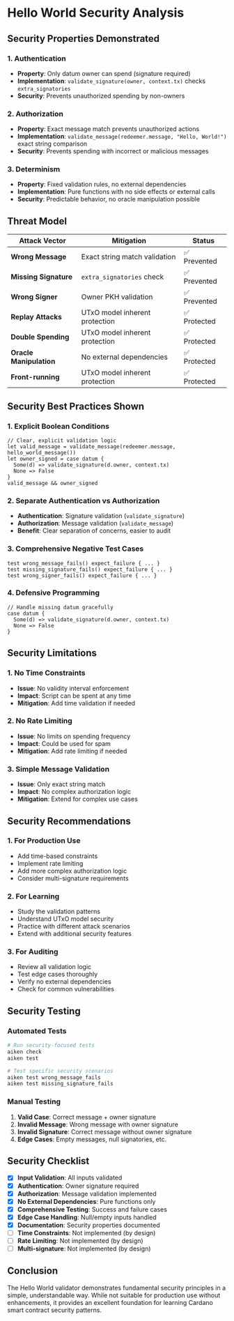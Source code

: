 # Hello World Security Analysis

## Security Properties Demonstrated

### 1. **Authentication**

- **Property**: Only datum owner can spend (signature required)
- **Implementation**: `validate_signature(owner, context.tx)` checks `extra_signatories`
- **Security**: Prevents unauthorized spending by non-owners

### 2. **Authorization**

- **Property**: Exact message match prevents unauthorized actions
- **Implementation**: `validate_message(redeemer.message, "Hello, World!")` exact string comparison
- **Security**: Prevents spending with incorrect or malicious messages

### 3. **Determinism**

- **Property**: Fixed validation rules, no external dependencies
- **Implementation**: Pure functions with no side effects or external calls
- **Security**: Predictable behavior, no oracle manipulation possible

## Threat Model

| Attack Vector           | Mitigation                     | Status       |
| ----------------------- | ------------------------------ | ------------ |
| **Wrong Message**       | Exact string match validation  | ✅ Prevented |
| **Missing Signature**   | `extra_signatories` check      | ✅ Prevented |
| **Wrong Signer**        | Owner PKH validation           | ✅ Prevented |
| **Replay Attacks**      | UTxO model inherent protection | ✅ Protected |
| **Double Spending**     | UTxO model inherent protection | ✅ Protected |
| **Oracle Manipulation** | No external dependencies       | ✅ Protected |
| **Front-running**       | UTxO model inherent protection | ✅ Protected |

## Security Best Practices Shown

### 1. **Explicit Boolean Conditions**

```aiken
// Clear, explicit validation logic
let valid_message = validate_message(redeemer.message, hello_world_message())
let owner_signed = case datum {
  Some(d) => validate_signature(d.owner, context.tx)
  None => False
}
valid_message && owner_signed
```

### 2. **Separate Authentication vs Authorization**

- **Authentication**: Signature validation (`validate_signature`)
- **Authorization**: Message validation (`validate_message`)
- **Benefit**: Clear separation of concerns, easier to audit

### 3. **Comprehensive Negative Test Cases**

```aiken
test wrong_message_fails() expect_failure { ... }
test missing_signature_fails() expect_failure { ... }
test wrong_signer_fails() expect_failure { ... }
```

### 4. **Defensive Programming**

```aiken
// Handle missing datum gracefully
case datum {
  Some(d) => validate_signature(d.owner, context.tx)
  None => False
}
```

## Security Limitations

### 1. **No Time Constraints**

- **Issue**: No validity interval enforcement
- **Impact**: Script can be spent at any time
- **Mitigation**: Add time validation if needed

### 2. **No Rate Limiting**

- **Issue**: No limits on spending frequency
- **Impact**: Could be used for spam
- **Mitigation**: Add rate limiting if needed

### 3. **Simple Message Validation**

- **Issue**: Only exact string match
- **Impact**: No complex authorization logic
- **Mitigation**: Extend for complex use cases

## Security Recommendations

### 1. **For Production Use**

- Add time-based constraints
- Implement rate limiting
- Add more complex authorization logic
- Consider multi-signature requirements

### 2. **For Learning**

- Study the validation patterns
- Understand UTxO model security
- Practice with different attack scenarios
- Extend with additional security features

### 3. **For Auditing**

- Review all validation logic
- Test edge cases thoroughly
- Verify no external dependencies
- Check for common vulnerabilities

## Security Testing

### Automated Tests

```bash
# Run security-focused tests
aiken check
aiken test

# Test specific security scenarios
aiken test wrong_message_fails
aiken test missing_signature_fails
```

### Manual Testing

1. **Valid Case**: Correct message + owner signature
2. **Invalid Message**: Wrong message with owner signature
3. **Invalid Signature**: Correct message without owner signature
4. **Edge Cases**: Empty messages, null signatories, etc.

## Security Checklist

- [x] **Input Validation**: All inputs validated
- [x] **Authentication**: Owner signature required
- [x] **Authorization**: Message validation implemented
- [x] **No External Dependencies**: Pure functions only
- [x] **Comprehensive Testing**: Success and failure cases
- [x] **Edge Case Handling**: Null/empty inputs handled
- [x] **Documentation**: Security properties documented
- [ ] **Time Constraints**: Not implemented (by design)
- [ ] **Rate Limiting**: Not implemented (by design)
- [ ] **Multi-signature**: Not implemented (by design)

## Conclusion

The Hello World validator demonstrates fundamental security principles in a simple, understandable way. While not suitable for production use without enhancements, it provides an excellent foundation for learning Cardano smart contract security patterns.
